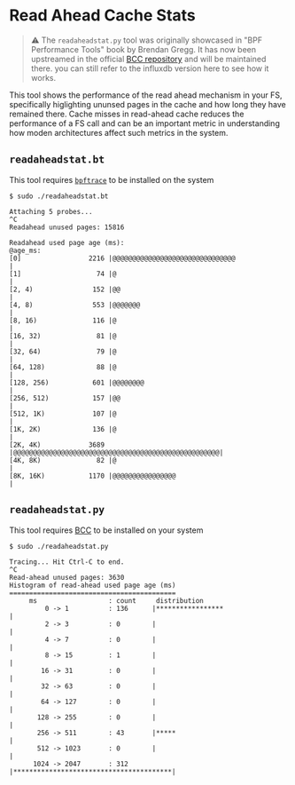 # Read Ahead Cache Stats

> :warning: The `readaheadstat.py` tool was originally showcased in "BPF Performance Tools" book by Brendan Gregg. It has now been upstreamed in the official [BCC repository](https://github.com/iovisor/bcc/blob/master/tools/readahead.py) and will be maintained there. you can still refer to the influxdb version here to see how it works.

This tool shows the performance of the read ahead mechanism in your FS, specifically
higlighting ununsed pages in the cache and how long they have remained there. Cache 
misses in read-ahead cache reduces the performance of a FS call and can be an important
metric in understanding how moden architectures affect such metrics in the system.

## `readaheadstat.bt`

This tool requires [`bpftrace`](https://github.com/iovisor/bpftrace) to be installed on the system

```
$ sudo ./readaheadstat.bt

Attaching 5 probes...
^C
Readahead unused pages: 15816

Readahead used page age (ms):
@age_ms:
[0]                 2216 |@@@@@@@@@@@@@@@@@@@@@@@@@@@@@@@                     |
[1]                   74 |@                                                   |
[2, 4)               152 |@@                                                  |
[4, 8)               553 |@@@@@@@                                             |
[8, 16)              116 |@                                                   |
[16, 32)              81 |@                                                   |
[32, 64)              79 |@                                                   |
[64, 128)             88 |@                                                   |
[128, 256)           601 |@@@@@@@@                                            |
[256, 512)           157 |@@                                                  |
[512, 1K)            107 |@                                                   |
[1K, 2K)             136 |@                                                   |
[2K, 4K)            3689 |@@@@@@@@@@@@@@@@@@@@@@@@@@@@@@@@@@@@@@@@@@@@@@@@@@@@|
[4K, 8K)              82 |@                                                   |
[8K, 16K)           1170 |@@@@@@@@@@@@@@@@                                    |
```

## `readaheadstat.py`

This tool requires [BCC](https://github.com/iovisor/bcc) to be installed on your system

```
$ sudo ./readaheadstat.py

Tracing... Hit Ctrl-C to end.
^C
Read-ahead unused pages: 3630
Histogram of read-ahead used page age (ms)
==========================================
     ms                  : count     distribution
         0 -> 1          : 136      |*****************                       |
         2 -> 3          : 0        |                                        |
         4 -> 7          : 0        |                                        |
         8 -> 15         : 1        |                                        |
        16 -> 31         : 0        |                                        |
        32 -> 63         : 0        |                                        |
        64 -> 127        : 0        |                                        |
       128 -> 255        : 0        |                                        |
       256 -> 511        : 43       |*****                                   |
       512 -> 1023       : 0        |                                        |
      1024 -> 2047       : 312      |****************************************|
```

